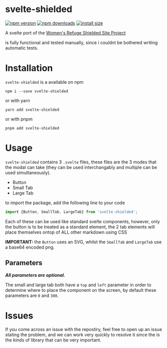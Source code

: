 # svelte-shielded

[![npm version](https://img.shields.io/npm/v/svelte-shielded.svg?style=for-the-badge)](https://www.npmjs.org/package/svelte-shielded)
[![npm downloads](https://img.shields.io/npm/dm/svelte-shielded.svg?style=for-the-badge)](https://npm-stat.com/charts.html?package=svelte-shielded)
[![install size](https://packagephobia.now.sh/badge?p=svelte-shielded&style=for-the-badge)](https://packagephobia.now.sh/result?p=svelte-shielded)


A svelte port of the [Women's Refuge Shielded Site Project](https://shielded.co.nz/)

is fully functional and tested manually, since i couldnt be bothered writing automatic tests.

# Installation

`svelte-shielded` is a available on npm
```
npm i --save svelte-shielded
```
or with yarn
```
yarn add svelte-shielded
```
or with pnpm
```
pnpm add svelte-shielded
```

# Usage

`svelte-shielded` contains 3 `.svelte` files, these files are the 3 modes that the modal can take (they can be used interchangably and multiple can be used simultaneously).

- Button
- Small Tab
- Large Tab

to import the package, add the following line to your code
```js
import {Button, SmallTab, LargeTab} from 'svelte-shielded';
```

Each of these can be used like standard svelte components, however, only the button is to be treated as a standard element, the 2 tab elements will place themselves ontop of ALL other markdown using CSS

**IMPORTANT:** the `Button` uses an SVG, whilst the `SmallTab` and `LargeTab` use a base64 encoded png.

## Parameters

***All parameters are optional.***

The small and large tab both have a `top` and `left` parameter in order to determine where to place the component on the screen, by default these parameters are `0` and `300`.

# Issues

If you come across an issue with the repostiry, feel free to open up an issue stating the problem, and we can work very quickly to resolve it since the is the kinds of library that can be very important.

